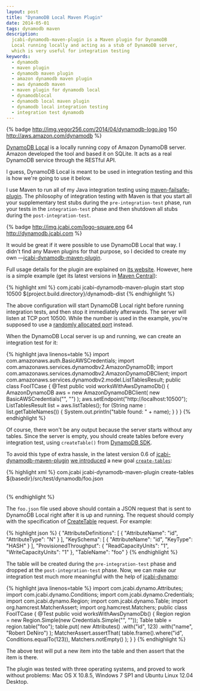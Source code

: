 ```yaml
---
layout: post
title: "DynamoDB Local Maven Plugin"
date: 2014-05-01
tags: dynamodb maven
description:
  jcabi-dynamodb-maven-plugin is a Maven plugin for DynamoDB
  Local running locally and acting as a stub of DynamoDB server,
  which is very useful for integration testing
keywords:
  - dynamodb
  - maven plugin
  - dynamodb maven plugin
  - amazon dynamodb maven plugin
  - aws dynamodb maven
  - maven plugin for dynamodb local
  - dynamodblocal
  - dynamodb local maven plugin
  - dynamodb local integration testing
  - integration test dynamodb
---
```


{% badge http://img.yegor256.com/2014/04/dynamodb-logo.jpg 150 http://aws.amazon.com/dynamodb %}

[DynamoDB Local](http://docs.aws.amazon.com/amazondynamodb/latest/developerguide/Tools.html)
is a locally running copy of Amazon DynamoDB server. Amazon developed
the tool and based it on SQLite. It acts as a real DynamoDB
service through the RESTful API.

I guess, DynamoDB Local is meant to be used in
integration testing and this is how we're going to use it below.

I use Maven to run all of my Java integration
testing using [maven-failsafe-plugin](http://maven.apache.org/surefire/maven-failsafe-plugin/).
The philosophy of integration testing with Maven is
that you start all your supplementary test stubs during
the `pre-integration-test` phase, run your tests in the `integration-test`
phase and then shutdown all stubs during the `post-integration-test`.

{% badge http://img.jcabi.com/logo-square.png 64 http://dynamodb.jcabi.com %}

It would be great if it were possible to use DynamoDB Local
that way. I didn't find any Maven plugins for that purpose,
so I decided to create my own &mdash;[jcabi-dynamodb-maven-plugin](https://github.com/jcabi/jcabi-dynamodb-maven-plugin).

<!--more-->

Full usage details for the plugin are explained
on [its website](http://dynamodb.jcabi.com). However, here is a simple example
(get its latest versions in [Maven Central](http://search.maven.org/)):

{% highlight xml %}
<plugin>
  <groupId>com.jcabi</groupId>
  <artifactId>jcabi-dynamodb-maven-plugin</artifactId>
  <executions>
    <execution>
      <goals>
        <goal>start</goal>
        <goal>stop</goal>
      </goals>
      <configuration>
        <port>10500</port>
        <dist>${project.build.directory}/dynamodb-dist</dist>
      </configuration>
    </execution>
  </executions>
</plugin>
{% endhighlight %}

The above configuration will start DynamoDB Local
right before running integration tests, and then stop it
immediately afterwards. The server will listen at TCP port 10500.
While the number is used in the example, you're supposed
to use a [randomly allocated port](http://mojo.codehaus.org/build-helper-maven-plugin/reserve-network-port-mojo.html) instead.

When the DynamoDB Local server is up and running,
we can create an integration test for it:

{% highlight java linenos=table %}
import com.amazonaws.auth.BasicAWSCredentials;
import com.amazonaws.services.dynamodbv2.AmazonDynamoDB;
import com.amazonaws.services.dynamodbv2.AmazonDynamoDBClient;
import com.amazonaws.services.dynamodbv2.model.ListTablesResult;
public class FooITCase {
  @Test
  public void worksWithAwsDynamoDb() {
    AmazonDynamoDB aws = new AmazonDynamoDBClient(
      new BasicAWSCredentials("", "")
    );
    aws.setEndpoint("http://localhost:10500");
    ListTablesResult list = aws.listTables();
    for (String name : list.getTableNames()) {
      System.out.println("table found: " + name);
    }
  }
}
{% endhighlight %}

Of course, there won't be any output because the server
starts without any tables. Since the server is empty,
you should create tables before every integration test, using
`createTable()` from [DynamoDB SDK](http://docs.aws.amazon.com/AWSJavaSDK/latest/javadoc/com/amazonaws/services/dynamodbv2/package-summary.html).

To avoid this type of extra hassle, in the latest version 0.6 of
[jcabi-dynamodb-maven-plugin](http://dynamodb.jcabi.com)
[we introduced](https://github.com/jcabi/jcabi-dynamodb-maven-plugin/issues/16)
a new goal [`create-tables`](http://dynamodb.jcabi.com/example-create-tables.html):

{% highlight xml %}
<plugin>
  <groupId>com.jcabi</groupId>
  <artifactId>jcabi-dynamodb-maven-plugin</artifactId>
  <executions>
    <execution>
      <goals>
        <goal>create-tables</goal>
      </goals>
      <configuration>
        <tables>
          <table>${basedir}/src/test/dynamodb/foo.json</table>
        </tables>
      </configuration>
    </execution>
  </executions>
</plugin>
{% endhighlight %}

The `foo.json` file used above should contain a JSON request
that is sent to DynamoDB Local right after it is up and running.
The request should comply with the specification
of [CreateTable](http://docs.aws.amazon.com/amazondynamodb/latest/APIReference/API_CreateTable.html) request. For example:

{% highlight json %}
{
  "AttributeDefinitions": [
    {
      "AttributeName": "id",
      "AttributeType": "N"
    }
  ],
  "KeySchema": [
    {
      "AttributeName": "id",
      "KeyType": "HASH"
    }
  ],
  "ProvisionedThroughput": {
    "ReadCapacityUnits": "1",
    "WriteCapacityUnits": "1"
  },
  "TableName": "foo"
}
{% endhighlight %}

The table will be created during the
`pre-integration-test` phase and dropped at the
`post-integration-test` phase. Now, we can make our
integration test much more meaningful with the help of [jcabi-dynamo](http://dynamo.jcabi.com):

{% highlight java linenos=table %}
import com.jcabi.dynamo.Attributes;
import com.jcabi.dynamo.Conditions;
import com.jcabi.dynamo.Credentials;
import com.jcabi.dynamo.Region;
import com.jcabi.dynamo.Table;
import org.hamcrest.MatcherAssert;
import org.hamcrest.Matchers;
public class FooITCase {
  @Test
  public void worksWithAwsDynamoDb() {
    Region region = new Region.Simple(new Credentials.Simple("", ""));
    Table table = region.table("foo");
    table.put(
      new Attributes()
        .with("id", 123)
        .with("name", "Robert DeNiro")
    );
    MatcherAssert.assertThat(
      table.frame().where("id", Conditions.equalTo(123)),
      Matchers.notEmpty()
    );
  }
}
{% endhighlight %}

The above test will put a new item into the table
and then assert that the item is there.

The plugin was tested with three operating systems, and proved
to work without problems: Mac OS X 10.8.5, Windows 7 SP1 and Ubuntu Linux 12.04 Desktop.
